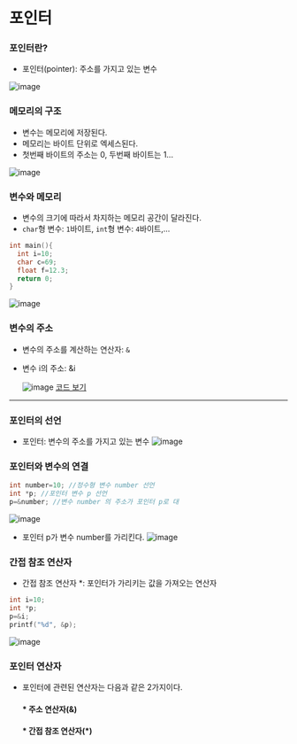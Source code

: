 # 포인터
### 포인터란?
* 포인터(pointer): 주소를 가지고 있는 변수

![image](https://github.com/qlkdkd/DataStruct/assets/71871927/4ac61cc3-bb07-450a-924b-9a6b75f135a0)


### 메모리의 구조
* 변수는 메모리에 저장된다.
* 메모리는 바이트 단위로 엑세스된다.
* 첫번째 바이트의 주소는 0, 두번째 바이트는 1...

![image](https://github.com/qlkdkd/DataStruct/assets/71871927/8c327d08-bc90-40bf-a086-12478f23dbb9)

### 변수와 메모리
* 변수의 크기에 따라서 차지하는 메모리 공간이 달라진다.
* `char`형 변수: `1`바이트, `int`형 변수: `4`바이트,...

```c
int main(){
  int i=10;
  char c=69;
  float f=12.3;
  return 0;
}
```
![image](https://github.com/qlkdkd/DataStruct/assets/71871927/e3d801ef-ffaf-4ac8-8540-b157c1dd6a54)

### 변수의 주소
* 변수의 주소를 계산하는 연산자: `&`
* 변수 i의 주소: &i

  ![image](https://github.com/qlkdkd/DataStruct/assets/71871927/f3e41be2-e699-4216-8e1c-bfbb6ca5e3f9)
[코드 보기](https://github.com/qlkdkd/DataStruct/blob/main/%ED%8F%AC%EC%9D%B8%ED%84%B0/%EB%B3%80%EC%88%98%EC%9D%98%20%EC%A3%BC%EC%86%8C/%EB%B3%80%EC%88%98%EC%9D%98%20%EC%A3%BC%EC%86%8C/FileName.c)

---

### 포인터의 선언
* 포인터: 변수의 주소를 가지고 있는 변수
  ![image](https://github.com/qlkdkd/DataStruct/assets/71871927/120fef2a-ce6c-46a3-a90c-d283a1d9a707)

### 포인터와 변수의 연결
```c
int number=10; //정수형 변수 number 선언
int *p; //포인터 변수 p 선언
p=&number; //변수 number 의 주소가 포인터 p로 대
```
![image](https://github.com/qlkdkd/DataStruct/assets/71871927/815b9900-941a-43ea-b988-38d003e389cf)

* 포인터 p가 변수 number를 가리킨다.
![image](https://github.com/qlkdkd/DataStruct/assets/71871927/13e0693a-648a-4164-b0b7-f30a555ba320)

### 간접 참조 연산자
* 간접 참조 연산자 *: 포인터가 가리키는 값을 가져오는 연산자
```c
int i=10;
int *p;
p=&i;
printf("%d", &p);
```

![image](https://github.com/qlkdkd/DataStruct/assets/71871927/569ff796-a155-47f3-8130-8463f34f4a4e)

### 포인터 연산자
* 포인터에 관련된 연산자는 다음과 같은 2가지이다.
    #### * 주소 연산자(&)
    #### * 간접 참조 연산자(*)
